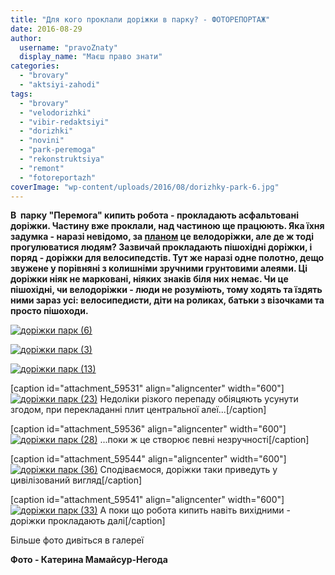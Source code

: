 ```yaml
---
title: "Для кого проклали доріжки в парку? - ФОТОРЕПОРТАЖ"
date: 2016-08-29
author: 
  username: "pravoZnaty"
  display_name: "Маєш право знати"
categories: 
  - "brovary"
  - "aktsiyi-zahodi"
tags: 
  - "brovary"
  - "velodorizhki"
  - "vibir-redaktsiyi"
  - "dorizhki"
  - "novini"
  - "park-peremoga"
  - "rekonstruktsiya"
  - "remont"
  - "fotoreportazh"
coverImage: "wp-content/uploads/2016/08/dorizhky-park-6.jpg"
---
```


**В  парку "Перемога" кипить робота - прокладають асфальтовані доріжки. Частину вже проклали, над частиною ще працюють. Яка їхня задумка - наразі невідомо, за [планом](https://mpz.brovary.org/u-parku-peremoga-proklaly-velodorizhky-ye-pershi-skargy-foto/) це велодоріжки, але де ж тоді прогулюватися людям? Зазвичай прокладають пішохідні доріжки, і поряд - доріжки для велосипедстів. Тут же наразі одне полотно, дещо звужене у порівняні з колишніми зручними грунтовими алеями. Ці доріжки ніяк не марковані, ніяких знаків біля них немає. Чи це пішохідні, чи велодоріжки - люди не розуміють, тому ходять та їздять ними зараз усі: велосипедисти, діти на роликах, батьки з візочками та просто пішоходи.**

[![доріжки парк (6)](https://mpz.brovary.org/wp-content/uploads/2016/08/dorizhky-park-6.jpg)](https://mpz.brovary.org/wp-content/uploads/2016/08/dorizhky-park-6.jpg)

[![доріжки парк (3)](https://mpz.brovary.org/wp-content/uploads/2016/08/dorizhky-park-3.jpg)](https://mpz.brovary.org/wp-content/uploads/2016/08/dorizhky-park-3.jpg)

[![доріжки парк (13)](https://mpz.brovary.org/wp-content/uploads/2016/08/dorizhky-park-13.jpg)](https://mpz.brovary.org/wp-content/uploads/2016/08/dorizhky-park-13.jpg)

\[caption id="attachment\_59531" align="aligncenter" width="600"\][![доріжки парк (23)](https://mpz.brovary.org/wp-content/uploads/2016/08/dorizhky-park-23.jpg)](https://mpz.brovary.org/wp-content/uploads/2016/08/dorizhky-park-23.jpg) Недоліки різкого перепаду обіяцяють усунути згодом, при перекладанні плит центральної алеї...\[/caption\]

\[caption id="attachment\_59536" align="aligncenter" width="600"\][![доріжки парк (28)](https://mpz.brovary.org/wp-content/uploads/2016/08/dorizhky-park-28.jpg)](https://mpz.brovary.org/wp-content/uploads/2016/08/dorizhky-park-28.jpg) ...поки ж це створює певні незручності\[/caption\]

\[caption id="attachment\_59544" align="aligncenter" width="600"\][![доріжки парк (36)](https://mpz.brovary.org/wp-content/uploads/2016/08/dorizhky-park-36.jpg)](https://mpz.brovary.org/wp-content/uploads/2016/08/dorizhky-park-36.jpg) Сподіваємося, доріжки таки приведуть у цивілізований вигляд\[/caption\]

\[caption id="attachment\_59541" align="aligncenter" width="600"\][![доріжки парк (33)](https://mpz.brovary.org/wp-content/uploads/2016/08/dorizhky-park-33.jpg)](https://mpz.brovary.org/wp-content/uploads/2016/08/dorizhky-park-33.jpg) А поки що робота кипить навіть вихідними - доріжки прокладають далі\[/caption\]

Більше фото дивіться в галереї

**Фото - Катерина Мамайсур-Негода**
